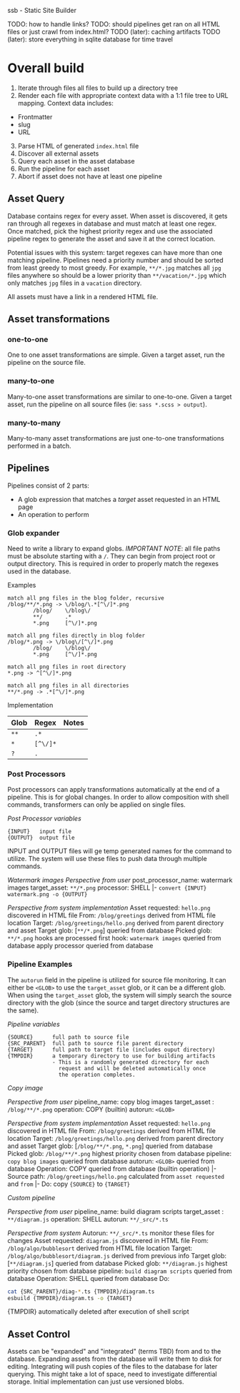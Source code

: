 ssb - Static Site Builder

TODO: how to handle links?
TODO: should pipelines get ran on all HTML files or just crawl from index.html?
TODO (later): caching artifacts
TODO (later): store everything in sqlite database for time travel

# Overall build

1. Iterate through files all files to build up a directory tree
2. Render each file with appropriate context data with a 1:1 file tree to URL mapping. Context data includes:
  * Frontmatter
  * slug
  * URL
3. Parse HTML of generated `index.html` file
  1. Discover all external assets
  2. Query each asset in the asset database
  3. Run the pipeline for each asset
  4. Abort if asset does not have at least one pipeline

## Asset Query
Database contains regex for every asset. When asset is discovered, it gets ran through all regexes in database and must match at least one regex. Once matched, pick the highest priority regex and use the associated pipeline regex to generate the asset and save it at the correct location.

Potential issues with this system: target regexes can have more than one matching pipeline. Pipelines need a priority number and should be sorted from least greedy to most greedy. For example, `**/*.jpg` matches all `jpg` files anywhere so should be a lower priority than `**/vacation/*.jpg` which only matches `jpg` files in a `vacation` directory.

All assets must have a link in a rendered HTML file.

## Asset transformations

### one-to-one
One to one asset transformations are simple. Given a target asset, run the pipeline on the source file.

### many-to-one
Many-to-one asset transformations are similar to one-to-one. Given a target asset, run the pipeline on all source files (ie: `sass *.scss > output`).

### many-to-many
Many-to-many asset transformations are just one-to-one transformations performed in a batch.

## Pipelines

Pipelines consist of 2 parts:
  * A glob expression that matches a _target_ asset requested in an HTML page
  * An operation to perform

### Glob expander
Need to write a library to expand globs. _IMPORTANT NOTE_: all file paths must be absolute starting with a `/`. They can begin from project root or output directory. This is required in order to properly match the regexes used in the database.

Examples
```
match all png files in the blog folder, recursive
/blog/**/*.png -> \/blog/\.*[^\/]*.png
        /blog/    \/blog\/
        **/       .*
        *.png     [^\/]*.png

match all png files directly in blog folder
/blog/*.png -> \/blog\/[^\/]*.png
        /blog/    \/blog\/
        *.png     [^\/]*.png

match all png files in root directory
*.png -> ^[^\/]*.png

match all png files in all directories
**/*.png -> .*[^\/]*.png
```

Implementation

| Glob   | Regex       | Notes                                                  |
|--------|-------------|--------------------------------------------------------|
| `**`   | `.*`        |                                                        |
| `*`    | `[^\/]*`    |                                                        |
| `?`    | `.`         |                                                        | 


### Post Processors

Post processors can apply transformations automatically at the end of a pipeline. This is for global changes. In order to allow composition with shell commands, transformers can only be applied on single files.

*Post Processor variables*
```
{INPUT}   input file
{OUTPUT}  output file
```

INPUT and OUTPUT files will ge temp generated names for the command to utilize. The system will use these files to push data through multiple commands.

*Watermark images*
_Perspective from user_
post_processor_name: watermark images
target_asset: `**/*.png`
processor: SHELL
|- `convert {INPUT} watermark.png -o {OUTPUT}`

_Perspective from system implementation_
Asset requested: `hello.png`                 discovered in HTML file
From: `/blog/greetings`                      derived from HTML file location
Target: `/blog/greetings/hello.png`          derived from parent directory and asset
Target glob: [`**/*.png`]                    queried from database
Picked glob: `**/*.png`                      hooks are processed first
hook: `watermark images`                     queried from database
apply processor                              queried from database


### Pipeline Examples

The `autorun` field in the pipeline is utilized for source file monitoring. It can either be `<GLOB>` to use the `target_asset` glob, or it can be a different glob. When using the `target_asset` glob, the system will simply search the source directory with the glob (since the source and target directory structures are the same).

*Pipeline variables*

```
{SOURCE}      full path to source file
{SRC_PARENT}  full path to source file parent directory
{TARGET}      full path to target file (includes ouput directory)
{TMPDIR}      a temporary directory to use for building artifacts
              - This is a randomly generated directory for each
                request and will be deleted automatically once
                the operation completes.
```

*Copy image*

_Perspective from user_
pipeline_name: copy blog images
target_asset : `/blog/**/*.png`
operation: COPY (builtin)
autorun: `<GLOB>`

_Perspective from system implementation_
Asset requested: `hello.png`                 discovered in HTML file
From: `/blog/greetings`                      derived from HTML file location
Target: `/blog/greetings/hello.png`          derived from parent directory and asset
Target glob: [`/blog/**/*.png`, `*.png`]     queried from database
Picked glob: `/blog/**/*.png`                highest priority chosen from database
pipeline: `copy blog images`                 queried from database
autorun: `<GLOB>`                            queried from database
Operation: COPY                              queried from database (builtin operation)
|- Source path: `/blog/greetings/hello.png`  calculated from `asset requested` and `from`
|- Do: copy `{SOURCE}` to `{TARGET}`


*Custom pipeline*

_Perspective from user_
pipeline_name: build diagram scripts
target_asset : `**/diagram.js`
operation: SHELL
autorun: `**/_src/*.ts`

_Perspective from system_
Autorun: `**/_src/*.ts`                            monitor these files for changes
Asset requested: `diagram.js`                      discovered in HTML file
From: `/blog/algo/bubblesort`                      derived from HTML file location
Target: `/blog/algo/bubblesort/diagram.js`         derived from previous info
Target glob: [`**/diagram.js`]                     queried from database
Picked glob: `**/diagram.js`                       highest priority chosen from database
pipeline: `build diagram scripts`                  queried from database
Operation: SHELL                                   queried from database
Do:
  ```sh
  cat {SRC_PARENT}/diag-*.ts {TMPDIR}/diagram.ts
  esbuild {TMPDIR}/diagram.ts -o {TARGET}
  ```
  {TMPDIR} automatically deleted after execution of shell script


## Asset Control

Assets can be "expanded" and "integrated" (terms TBD) from and to the database. Expanding assets from the database will write them to disk for editing. Integrating will push copies of the files to the database for later querying. This might take a lot of space, need to investigate differential storage. Initial implementation can just use versioned blobs.


